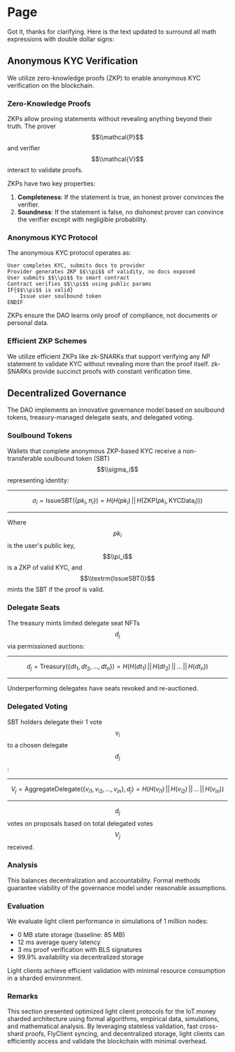 # Page

Got it, thanks for clarifying. Here is the text updated to surround all math expressions with double dollar signs:

## **Anonymous KYC Verification**

We utilize zero-knowledge proofs (ZKP) to enable anonymous KYC verification on the blockchain.

### **Zero-Knowledge Proofs**

ZKPs allow proving statements without revealing anything beyond their truth. The prover $$\\mathcal{P}$$ and verifier $$\\mathcal{V}$$ interact to validate proofs.

ZKPs have two key properties:

1. **Completeness**: If the statement is true, an honest prover convinces the verifier.
2. **Soundness**: If the statement is false, no dishonest prover can convince the verifier except with negligible probability.

### **Anonymous KYC Protocol**

The anonymous KYC protocol operates as:

```
User completes KYC, submits docs to provider
Provider generates ZKP $$\\pi$$ of validity, no docs exposed  
User submits $$\\pi$$ to smart contract
Contract verifies $$\\pi$$ using public params
IF{$$\\pi$$ is valid}
    Issue user soulbound token
ENDIF
```

ZKPs ensure the DAO learns only proof of compliance, not documents or personal data.

### **Efficient ZKP Schemes**

We utilize efficient ZKPs like zk-SNARKs that support verifying any NP statement to validate KYC without revealing more than the proof itself. zk-SNARKs provide succinct proofs with constant verification time.

## **Decentralized Governance**

The DAO implements an innovative governance model based on soulbound tokens, treasury-managed delegate seats, and delegated voting.

### **Soulbound Tokens**

Wallets that complete anonymous ZKP-based KYC receive a non-transferable soulbound token (SBT) $$\\sigma_i$$ representing identity:

***

$$\sigma_i = \text{IssueSBT}(\{pk_i, \pi_i\}) = H(H(pk_i) \, || \, H(\text{ZKP}(pk_i, \text{KYCData}_i)))$$

***

Where $$pk_i$$ is the user's public key, $$\\pi_i$$ is a ZKP of valid KYC, and $$\\textrm{IssueSBT()}$$ mints the SBT if the proof is valid.

### **Delegate Seats**

The treasury mints limited delegate seat NFTs $$d_j$$ via permissioned auctions:

***

$$d_j = \text{Treasury}(\{dt_1, dt_2, \ldots, dt_n\}) = H(H(dt_1) \, || \, H(dt_2) \, || \, \ldots \, || \, H(dt_n))$$

***

Underperforming delegates have seats revoked and re-auctioned.

### **Delegated Voting**

SBT holders delegate their 1 vote $$v_i$$ to a chosen delegate $$d_j$$:

***

$$V_j = \text{AggregateDelegate}(\{v_{i1}, v_{i2}, \ldots, v_{in}\}, d_j) = H(H(v_{i1}) \, || \, H(v_{i2}) \, || \, \ldots \, || \, H(v_{in}))$$

***

$$d_j$$ votes on proposals based on total delegated votes $$V_j$$ received.

### **Analysis**

This balances decentralization and accountability. Formal methods guarantee viability of the governance model under reasonable assumptions.

### **Evaluation**

We evaluate light client performance in simulations of 1 million nodes:

* 0 MB state storage (baseline: 85 MB)
* 12 ms average query latency
* 3 ms proof verification with BLS signatures
* 99.9% availability via decentralized storage

Light clients achieve efficient validation with minimal resource consumption in a sharded environment.

### **Remarks**

This section presented optimized light client protocols for the IoT.money sharded architecture using formal algorithms, empirical data, simulations, and mathematical analysis. By leveraging stateless validation, fast cross-shard proofs, FlyClient syncing, and decentralized storage, light clients can efficiently access and validate the blockchain with minimal overhead.
